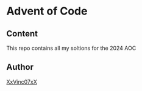 # Advent of Code

## Content

This repo contains all my soltions for the 2024 AOC

## Author

[XxVinc07xX](https://github.com/XxVinc07xX)
